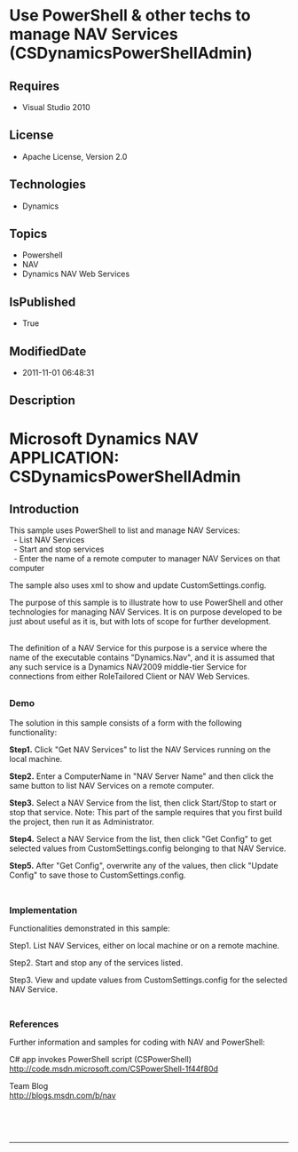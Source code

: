 # Use PowerShell & other techs to manage NAV Services (CSDynamicsPowerShellAdmin)
## Requires
* Visual Studio 2010
## License
* Apache License, Version 2.0
## Technologies
* Dynamics
## Topics
* Powershell
* NAV
* Dynamics NAV Web Services
## IsPublished
* True
## ModifiedDate
* 2011-11-01 06:48:31
## Description

<h1>Microsoft Dynamics NAV APPLICATION: CSDynamicsPowerShellAdmin</h1>
<h2>Introduction</h2>
<p>This sample uses PowerShell to list and manage NAV Services:<br>
&nbsp; - List NAV Services<br>
&nbsp; - Start and stop services<br>
&nbsp; - Enter the name of a remote computer to manager NAV Services on that computer</p>
<p>The sample also uses xml to show and update CustomSettings.config.</p>
<p>The purpose of this sample is to illustrate how to use PowerShell and other technologies for managing NAV Services. It is on purpose developed to be just about useful as it is, but with lots of scope for further development.</p>
<p><br>
The definition of a NAV Service for this purpose is a service where the name of the executable contains &quot;Dynamics.Nav&quot;, and it is assumed that any such service is a Dynamics NAV2009 middle-tier Service for connections from either RoleTailored Client or NAV
 Web Services.</p>
<h2><span style="font-size:medium">Demo</span></h2>
<p>The solution in this sample consists of a form with the following functionality:</p>
<p><strong>Step1.</strong> Click &quot;Get NAV Services&quot; to list the NAV Services running on the local machine.</p>
<p><strong>Step2.</strong> Enter a ComputerName in &quot;NAV Server Name&quot; and then click the same button to list&nbsp;NAV Services on a remote computer.</p>
<p><strong>Step3.</strong> Select a NAV Service from the list, then click Start/Stop to start or stop that&nbsp;service. Note: This part of the sample requires that you first build the project,&nbsp;then run it as Administrator.</p>
<p><strong>Step4.</strong> Select a NAV Service from the list, then click &quot;Get Config&quot; to get selected values&nbsp;from CustomSettings.config belonging to that NAV Service.</p>
<p><strong>Step5.</strong> After &quot;Get Config&quot;, overwrite any of the values, then click &quot;Update Config&quot; to&nbsp;save those to CustomSettings.config.</p>
<p>&nbsp;</p>
<p><span style="font-size:medium; font-weight:bold">Implementation</span></p>
<p>Functionalities demonstrated in this sample:</p>
<p>Step1. List NAV Services, either on local machine or on a remote machine.</p>
<p>Step2. Start and stop any of the services listed.</p>
<p>Step3. View and update values from CustomSettings.config for the selected NAV Service.</p>
<p><span style="font-size:small; font-weight:bold">&nbsp;</span></p>
<p><span style="font-size:medium; font-weight:bold">References</span></p>
<p>Further information and samples for coding with NAV and PowerShell:</p>
<p>C# app invokes PowerShell script (CSPowerShell)<br>
<a href="http://code.msdn.microsoft.com/CSPowerShell-1f44f80dNAV">http://code.msdn.microsoft.com/CSPowerShell-1f44f80d</a><a href="http://code.msdn.microsoft.com/CSPowerShell-1f44f80dNAV"></a></p>
<p>Team Blog<br>
<a href="http://blogs.msdn.com/b/nav">http://blogs.msdn.com/b/nav</a></p>
<p>&nbsp;</p>
<p>&nbsp;</p>
<hr>
<div><a href="http://go.microsoft.com/?linkid=9759640" style="margin-top:3px"><img src="http://bit.ly/onecodelogo" alt=""></a></div>
<p>&nbsp;</p>
<p>&nbsp;</p>
